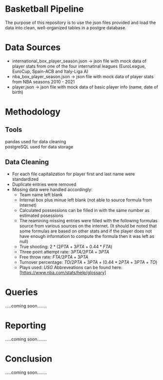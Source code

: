 # Basketball Pipeline
The purpose of this repository is to use the json files provided and load the data into clean, well-organized tables in a postgre database.

# Data Sources
* international_box_player_season.json -> json file with mock data of player stats from one of the four internatinal leagues (EuroLeague, EuroCup, Spain-ACB and Italy-Liga A) <br>
* nba_box_player_season.json -> json file with mock data of player stats from NBA seasons 2010 - 2021 <br>
* player.json -> json file with mock data of basic player info (name, date of birth) <br>

# Methodology
## Tools
pandas used for data cleaning <br>  postgreSQL used for data storage
## Data Cleaning
* For each file capitalization for player first and last name were standardized
* Duplicate entries were removed
* Missing data were handled accordingly:
  * Team name left blank
  * Internal box plus minue left blank (not able to source formula from internet)
  * Calculated possessions can be filled in with the same number as estimated posessions
  * The reamining missing entries were filled with the following formulas source from various sources on the internet. (It should be noted that some formulas are based on other stats and if the player does not have enough information to compute the formula then it was left as null)
  * True shooting: $2 * (2PTA + 3PTA + 0.44 * FTA)$
  * Three point attempt rate: $3PTA / 2PTA+ 3PTA$
  * Free throw rate: $FTA / 2PTA+ 3PTA$
  * Turnover percentage: $TO / 2PTA + 3PTA + (0.44 * 2PTA+ 3PTA+ TO)$
  * Plays used: $USG% / 100 * 2PTA+ 3PTA + 0.5 * FTA + TO$
 Abbreveations can be found here:[https://www.nba.com/stats/help/glossary]

# Queries
.....coming soon........
# Reporting
.....coming soon........
# Conclusion
.....coming soon........
